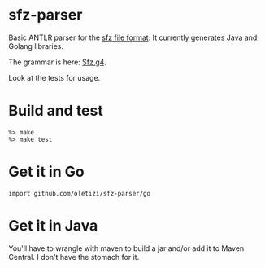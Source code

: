 # sfz-parser

Basic ANTLR parser for the [sfz file format](https://sfzformat.com/). It currently generates Java and Golang libraries.

The grammar is here: [Sfz.g4](Sfz.g4).

Look at the tests for usage.

# Build and test
    
    %> make
    %> make test
    
# Get it in Go

    import github.com/oletizi/sfz-parser/go

# Get it in Java

You'll have to wrangle with maven to build a jar and/or add it to Maven Central. I don't have the stomach for it.